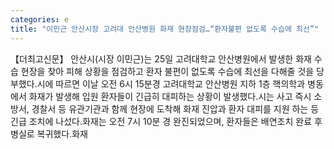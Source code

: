 ```yaml
---
categories: e
title: "이민근 안산시장 고려대 안산병원 화재 현장점검…“환자불편 없도록 수습에 최선”"
---
```

【더최고신문】 안산시(시장 이민근)는 25일 고려대학교 안산병원에서 발생한 화재 수습 현장을 찾아 피해 상황을 점검하고 환자 불편이 없도록 수습에 최선을 다해줄 것을 당부했다.시에 따르면 이날 오전 6시 15분경 고려대학교 안산병원 지하 1층 핵의학과 병동에서 화재가 발생해 입원 환자들이 긴급히 대피하는 상황이 발생했다.시는 사고 즉시 소방서, 경찰서 등 유관기관과 함께 현장에 도착해 화재 진압과 환자 대피를 지원 하는 등 긴급 조치에 나섰다.화재는 오전 7시 10분 경 완진되었으며, 환자들은 배연조치 완료 후 병실로 복귀했다.화재